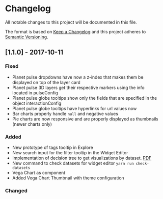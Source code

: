 # Changelog

All notable changes to this project will be documented in this file.

The format is based on [Keep a Changelog](http://keepachangelog.com/en/1.0.0/)
and this project adheres to [Semantic Versioning](http://semver.org/spec/v2.0.0.html).

## [1.1.0] - 2017-10-11

### Fixed
- Planet pulse dropdowns have now a z-index that makes them be displayed on top of the layer card
- Planet pulse 3D layers get their respective markers using the info located in pulseConfig
- Planet pulse globe tooltips show only the fields that are specified in the object interactionConfig
- Planet pulse globe tooltips have hyperlinks for url values now
- Bar charts properly handle `null` and negative values
- Pie charts are now responsive and are properly displayed as thumbnails (newer charts only)

### Added
- New prototype of tags tooltip in Explore
- New search input for the filter tooltip in the Widget Editor
- Implementation of decision tree to get visualizations by dataset. [PDF](https://vizzuality.slack.com/files/U4C2Q99RB/F79L7J7UL/rw_-_widget_creation.pdf)
- New command to check datasets for widget editor `yarn run check-datasets`
- Vega Chart as component
- Added Vega Chart Thumbnail with theme configuration

### Changed
